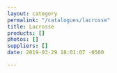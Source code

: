 ```yaml
---
layout: category
permalink: "/catalogues/lacrosse"
title: Lacrosse
products: []
photos: []
suppliers: []
date: 2019-03-29 18:01:07 -0500

---
```

